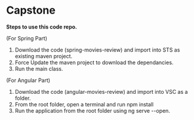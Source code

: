 # Capstone
**Steps to use this code repo.**

(For Spring Part)

1. Download the code (spring-movies-review) and import into STS as existing maven project.
2. Force Update the maven project to download the dependancies.
3. Run the main class.

(For Angular Part)

1. Download the code (angular-movies-review) and import into VSC as a folder.
2. From the root folder, open a terminal and run npm install
3. Run the application from the root folder using ng serve --open.
